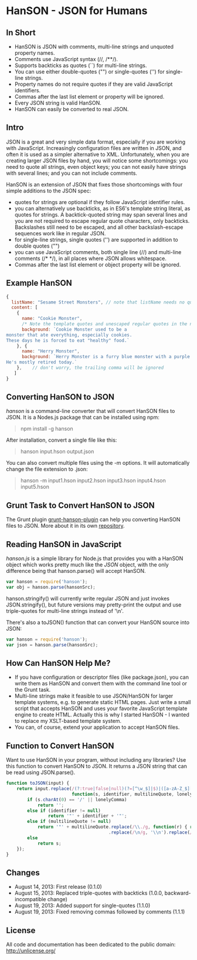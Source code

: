 HanSON - JSON for Humans
========================

In Short
---------
* HanSON is JSON with comments, multi-line strings and unquoted property names.
* Comments use JavaScript syntax (//, /**/).
* Supports backticks as quotes (``) for multi-line strings.
* You can use either double-quotes ("") or single-quotes ('') for single-line strings.
* Property names do not require quotes if they are valid JavaScript identifiers.
* Commas after the last list element or property will be ignored.
* Every JSON string is valid HanSON.
* HanSON can easily be converted to real JSON. 



Intro
------
JSON is a great and very simple data format, especially if you are working with JavaScript. Increasingly configuration 
files are written in JSON, and often it is used as a simpler alternative to XML. Unfortunately, when you are creating
larger JSON files by hand, you will notice some shortcomings: you need to quote all strings, even object keys; 
you can not easily have strings with several lines; and you can not include comments. 

HanSON is an extension of JSON that fixes those shortcomings with four simple additions to the JSON spec:
* quotes for strings are optional if they follow JavaScript identifier rules.
* you can alternatively use backticks, as in ES6's template string literal, as quotes for strings. 
  A backtick-quoted string may span several lines and you are not required to escape regular quote characters,
  only backticks. Backslashes still need to be escaped, and all other backslash-escape sequences work like in 
  regular JSON.
* for single-line strings, single quotes ('') are supported in addition to double quotes ("")
* you can use JavaScript comments, both single line (//) and multi-line comments (/* */), in all places where JSON allows whitespace.
* Commas after the last list element or object property will be ignored. 
  
  

Example HanSON
---------------
```js
{
  listName: "Sesame Street Monsters", // note that listName needs no quotes
  content: [
    {
      name: "Cookie Monster",
      /* Note the template quotes and unescaped regular quotes in the next string */
      background: `Cookie Monster used to be a
monster that ate everything, especially cookies.
These days he is forced to eat "healthy" food.`
    }, {
      name: "Herry Monster",
      background: `Herry Monster is a furry blue monster with a purple nose.
He's mostly retired today.`
    },    // don't worry, the trailing comma will be ignored
   ]
}
```
  
  
Converting HanSON to JSON
----------------------------
*hanson* is a command-line converter that will convert HanSON files to JSON. 
It is a Nodes.js package that can be installed using npm:
> npm install -g hanson

After installation, convert a single file like this:
> hanson input.hson output.json

You can also convert multiple files using the -m options. It will automatically change the file extension to .json:
> hanson -m input1.hson input2.hson input3.hson input4.hson input5.hson



Grunt Task to Convert HanSON to JSON
--------------------------------------

The Grunt plugin <a href="https://github.com/timjansen/grunt-hanson-plugin">grunt-hanson-plugin</a> can help you converting 
HanSON files to JSON. More about it in its own <a href="https://github.com/timjansen/grunt-hanson-plugin">repository</a>.


Reading HanSON in JavaScript
-------------------------------
*hanson.js* is a simple library for Node.js that provides you with a HanSON object which works pretty much like the *JSON*
object, with the only difference being that hanson.parse() will accept HanSON.

```js
var hanson = require('hanson');
var obj = hanson.parse(hansonSrc);
```
 
hanson.stringify() will currently write regular JSON and just invokes JSON.stringify(), but future versions may pretty-print 
the output and use triple-quotes for multi-line strings instead of '\n'.

There's also a toJSON() function that can convert your HanSON source into JSON:
```js
var hanson = require('hanson');
var json = hanson.parse(hansonSrc);
```



How Can HanSON Help Me?
--------------------------
* If you have configuration or descriptor files (like package.json), you can write them as HanSON and convert them 
  with the command line tool or the Grunt task.
* Multi-line strings make it feasible to use JSON/HanSON for larger template systems, e.g. to generate static HTML pages. 
  Just write a small script that accepts HanSON and uses your favorite JavaScript template engine to create HTML.
  Actually this is why I started HanSON - I wanted to replace my XSLT-based template system.
* You can, of course, extend your application to accept HanSON files.



Function to Convert HanSON
----------------------------
Want to use HanSON in your program, without including any libraries? Use this function to convert
HanSON to JSON. It returns a JSON string that can be read using JSON.parse().

```js
function toJSON(input) {
	return input.replace(/(?:true|false|null)(?=[^\w_$]|$)|([a-zA-Z_$][\w_$]*)|`((?:\\.|[^`])*)`|"(?:\\.|[^"])*"|(,)(?=\s*[}\]])|\/\*[^]*?\*\/|\/\/.*\n?/g, 
						 function(s, identifier, multilineQuote, lonelyComma) {
		if (s.charAt(0) == '/' || lonelyComma)
			return '';
		else if (identifier != null)
				return '"' + identifier + '"';
		else if (multilineQuote != null)
			return '"' + multilineQuote.replace(/\\./g, function(r) { return r == '\\"' ? '"' : (r == '\\`' ? '`' : r); })
			                           .replace(/\n/g, '\\n').replace(/"/g, '\\"') +  '"';
		else 
			return s;
	});
}
```

Changes
--------
* August 14, 2013: First release (0.1.0)
* August 15, 2013: Replaced triple-quotes with backticks (1.0.0, backward-incompatible change)
* August 19, 2013: Added support for single-quotes (1.1.0)
* August 19, 2013: Fixed removing commas followed by comments (1.1.1)

License
--------
All code and documentation has been dedicated to the public domain:
http://unlicense.org/






  